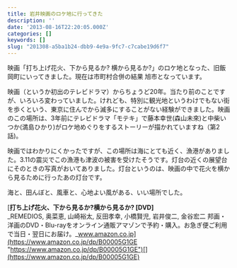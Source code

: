 ```yaml
---
title: 岩井映画のロケ地に行ってきた
description: ''
date: '2013-08-16T22:20:05.000Z'
categories: []
keywords: []
slug: "201308-a5ba1b24-dbb9-4e9a-9fc7-c7cabe19d6f7"
---
```

映画「打ち上げ花火、下から見るか? 横から見るか?」のロケ地となった、旧飯岡町にいってきました。現在は市町村合併の結果 旭市となっています。

映画（というか初出のテレビドラマ）からちょうど20年。当たり前のことですが、いろいろ変わっていました。けれども、特別に観光地というわけでもない街を歩くという、東京に住んでから滅多にすることがない経験ができました。映画のこの場所は、3年前にテレビドラマ「モテキ」で藤本幸世(森山未來)と中柴いつか(満島ひかり)がロケ地めぐりをするストーリーが描かれていますね（第2話)。

映画ではわかりにくかったですが、この場所は海にとても近く、漁港がありました。3.11の震災でこの漁港も津波の被害を受けたそうです。灯台の近くの展望台にそのときの写真がおいてありました。灯台というのは、映画の中で花火を横から見るために行ったあの灯台です。

海と、田んぼと、風車と、心地よい風がある、いい場所でした。

[**打ち上げ花火、下から見るか?横から見るか? \[DVD\]**  
_REMEDIOS, 奥菜恵, 山崎裕太, 反田孝幸, 小橋賢児, 岩井俊二, 金谷宏二 邦画・洋画のDVD・Blu-rayをオンライン通販アマゾンで予約・購入。お急ぎ便ご利用で当日・翌日にお届け。_www.amazon.co.jp](https://www.amazon.co.jp/dp/B00005G1GE "https://www.amazon.co.jp/dp/B00005G1GE")[](https://www.amazon.co.jp/dp/B00005G1GE)